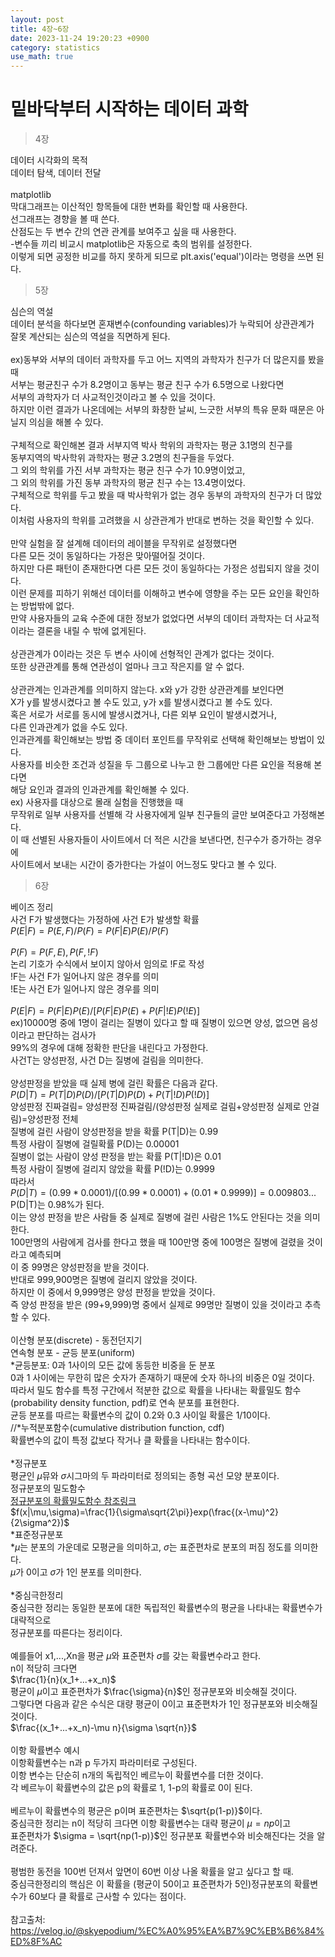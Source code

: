 ```yaml
---
layout: post
title: 4장~6장
date: 2023-11-24 19:20:23 +0900
category: statistics 
use_math: true
---
```

# 밑바닥부터 시작하는 데이터 과학  

> 4장 

데이터 시각화의 목적  
데이터 탐색, 데이터 전달
<br>  
matplotlib  
막대그래프는 이산적인 항목들에 대한 변화를 확인할 때 사용한다.  
선그래프는 경향을 볼 때 쓴다.  
산점도는 두 변수 간의 연관 관계를 보여주고 싶을 때 사용한다.  
-변수들 끼리 비교시 matplotlib은 자동으로 축의 범위를 설정한다.  
 이렇게 되면 공정한 비교를 하지 못하게 되므로 plt.axis('equal')이라는 명령을 쓰면 된다.
<br>  

> 5장

심슨의 역설  
데이터 분석을 하다보면 혼재변수(confounding variables)가 누락되어 상관관계가  
잘못 계산되는 심슨의 역설을 직면하게 된다.
<br>  
ex)동부와 서부의 데이터 과학자를 두고 어느 지역의 과학자가 친구가 더 많은지를 봤을 때  
서부는 평균친구 수가 8.2명이고 동부는 평균 친구 수가 6.5명으로 나왔다면  
서부의 과학자가 더 사교적인것이라고 볼 수 있을 것이다.  
하지만 이런 결과가 나온데에는 서부의 화창한 날씨, 느긋한 서부의 특유 문화 때문은 아닐지 의심을 해볼 수 있다.
<br>  
구체적으로 확인해본 결과 서부지역 박사 학위의 과학자는 평균 3.1명의 친구를  
동부지역의 박사학위 과학자는 평균 3.2명의 친구들을 두었다.  
그 외의 학위를 가진 서부 과학자는 평균 친구 수가 10.9명이었고,  
그 외의 학위를 가진 동부 과학자의 평균 친구 수는 13.4명이었다.  
구체적으로 학위를 두고 봤을 때 박사학위가 없는 경우 동부의 과학자의 친구가 더 많았다.  
이처럼 사용자의 학위를 고려했을 시 상관관계가 반대로 변하는 것을 확인할 수 있다.
<br>  
만약 실험을 잘 설계해 데이터의 레이블을 무작위로 설정했다면  
다른 모든 것이 동일하다는 가정은 맞아떨어질 것이다.  
하지만 다른 패턴이 존재한다면 다른 모든 것이 동일하다는 가정은 성립되지 않을 것이다.  
이런 문제를 피하기 위해선 데이터를 이해하고 변수에 영향을 주는 모든 요인을 확인하는 방법밖에 없다.  
만약 사용자들의 교육 수준에 대한 정보가 없었다면 서부의 데이터 과학자는 더 사교적이라는 결론을 내릴 수 밖에 없게된다.
<br>  
상관관계가 0이라는 것은 두 변수 사이에 선형적인 관계가 없다는 것이다.  
또한 상관관계를 통해 연관성이 얼마나 크고 작은지를 알 수 없다.
<br>   
상관관계는 인과관계를 의미하지 않는다. x와 y가 강한 상관관계를 보인다면  
X가 y를 발생시켰다고 볼 수도 있고, y가 x를 발생시켰다고 볼 수도 있다.  
혹은 서로가 서로를 동시에 발생시켰거나, 다른 외부 요인이 발생시켰거나,  
다른 인과관계가 없을 수도 있다.  
인과관계를 확인해보는 방법 중 데이터 포인트를 무작위로 선택해 확인해보는 방법이 있다.  
사용자를 비슷한 조건과 성질을 두 그룹으로 나누고 한 그룹에만 다른 요인을 적용해 본다면  
해당 요인과 결과의 인과관계를 확인해볼 수 있다.  
ex) 사용자를 대상으로 몰래 실험을 진행했을 때  
무작위로 일부 사용자를 선별해 각 사용자에게 일부 친구들의 글만 보여준다고 가정해본다.  
이 때 선별된 사용자들이 사이트에서 더 적은 시간을 보낸다면, 친구수가 증가하는 경우에  
사이트에서 보내는 시간이 증가한다는 가설이 어느정도 맞다고 볼 수 있다.
<br>  

> 6장

베이즈 정리  
사건 F가 발생했다는 가정하에 사건 E가 발생할 확률  
$P(E|F)=P(E,F)/P(F)=P(F|E)P(E)/P(F)$
<br>  
$P(F)=P(F,E),P(F,!F)$  
논리 기호가 수식에서 보이지 않아서 임의로 !F로 작성  
!F는 사건 F가 일어나지 않은 경우를 의미  
!E는 사건 E가 일어나지 않은 경우를 의미
<br>  
$P(E|F)=P(F|E)P(E)/[P(F|E)P(E)+P(F|!E)P(!E)]$  
ex)10000명 중에 1명이 걸리는 질병이 있다고 할 때 질병이 있으면 양성, 없으면 음성이라고 판단하는 검사가  
99%의 경우에 대해 정확한 판단을 내린다고 가정한다.  
사건T는 양성판정, 사건 D는 질병에 걸림을 의미한다.
<br>  
양성판정을 받았을 때 실제 병에 걸린 확률은 다음과 같다.  
$P(D|T)=P(T|D)P(D)/[P(T|D)P(D)+P(T|!D)P(!D)]$  
양성판정 진짜걸림= 양성판정 진짜걸림/(양성판정 실제로 걸림+양성판정 실제로 안걸림)=양성판정 전체  
질병에 걸린 사람이 양성판정을 받을 확률 P(T|D)는 0.99  
특정 사람이 질병에 걸릴확률 P(D)는 0.00001  
질병이 없는 사람이 양성 판정을 받는 확률 P(T|!D)은 0.01  
특정 사람이 질병에 걸리지 않았을 확률 P(!D)는 0.9999  
따라서  
$P(D|T)=(0.99*0.0001)/[(0.99*0.0001)+(0.01*0.9999)]=0.009803...$  
P(D|T)는 0.98%가 된다.  
이는 양성 판정을 받은 사람들 중 실제로 질병에 걸린 사람은 1%도 안된다는 것을 의미한다.  
100만명의 사람에게 검사를 한다고 했을 때 100만명 중에 100명은 질병에 걸렸을 것이라고 예측되며  
이 중 99명은 양성판정을 받을 것이다.  
반대로 999,900명은 질병에 걸리지 않았을 것이다.  
하지만 이 중에서 9,999명은 양성 판정을 받았을 것이다.  
즉 양성 판정을 받은 (99+9,999)명 중에서 실제로 99명만 질병이 있을 것이라고 추측할 수 있다.
<br>  
이산형 분포(discrete) - 동전던지기  
연속형 분포 - 균등 분포(uniform)  
*균등분포: 0과 1사이의 모든 값에 동등한 비중을 둔 분포  
0과 1 사이에는 무한히 많은 숫자가 존재하기 때문에 숫자 하나의 비중은 0일 것이다.  
따라서 밀도 함수를 특정 구간에서 적분한 값으로 확률을 나타내는 확률밀도 함수(probability density function, pdf)로 연속 분포를 표현한다.  
균등 분포를 따르는 확률변수의 값이 0.2와 0.3 사이일 확률은 1/10이다.  
//*누적분포함수(cumulative distribution function, cdf)  
확률변수의 값이 특정 값보다 작거나 클 확률을 나타내는 함수이다.
<br>  
*정규분포  
평균인 $\mu$뮤와 $\sigma$시그마의 두 파라미터로 정의되는 종형 곡선 모양 분포이다.  
정규분포의 밀도함수  
[정규분포의 확률밀도함수 참조링크](https://www.youtube.com/watch?v=sFMjrnI93b4)  
$f(x|\mu,\sigma)=\frac{1}{\sigma\sqrt{2\pi}}exp(\frac{(x-\mu)^2}{2\sigma^2})$  
*표준정규분포  
*$\mu$는 분포의 가운데로 모평균을 의미하고, $\sigma$는 표준편차로 분포의 퍼짐 정도를 의미한다.  
$\mu$가 0이고 $\sigma$가 1인 분포를 의미한다.
<br>  
*중심극한정리  
중심극한 정리는 동일한 분포에 대한 독립적인 확률변수의 평균을 나타내는 확률변수가 대략적으로  
정규분포를 따른다는 정리이다.
<br>  
예를들어 x1,...,Xn을 평균 $\mu$와 표준편차 $\sigma$를 갖는 확률변수라고 한다.  
n이 적당히 크다면  
$\frac{1}{n}(x_1+...+x_n)$  
평균이 $\mu$이고 표준편차가 $\frac{\sigma}{n}$인 정규분포와 비슷해질 것이다.  
그렇다면 다음과 같은 수식은 대량 평균이 0이고 표준편차가 1인 정규분포와 비슷해질 것이다.  
$\frac{(x_1+...+x_n)-\mu n}{\sigma \sqrt{n}}$
<br>  
이항 확률변수 예시  
이항확률변수는 n과 p 두가지 파라미터로 구성된다.  
이항 변수는 단순히 n개의 독립적인 베르누이 확률변수를 더한 것이다.  
각 베르누이 확률변수의 값은 p의 확률로 1, 1-p의 확률로 0이 된다.
<br>  
베르누이 확률변수의 평균은 p이며 표준편차는 $\sqrt{p(1-p)}$이다.  
중심극한 정리는 n이 적당히 크다면 이항 확률변수는 대략 평균이 $\mu=np$이고  
표준편차가 $\sigma = \sqrt{np(1-p)}$인 정규분포 확률변수와 비슷해진다는 것을 알려준다.
<br>  
평범한 동전을 100번 던져서 앞면이 60번 이상 나올 확률을 알고 싶다고 할 때.  
중심극한정리의 핵심은 이 확률을 (평균이 50이고 표준편차가 5인)정규분포의 확률변수가 60보다 클 확률로 근사할 수 있다는 점이다.
<br>  
참고출처:  
https://velog.io/@skyepodium/%EC%A0%95%EA%B7%9C%EB%B6%84%ED%8F%AC  

